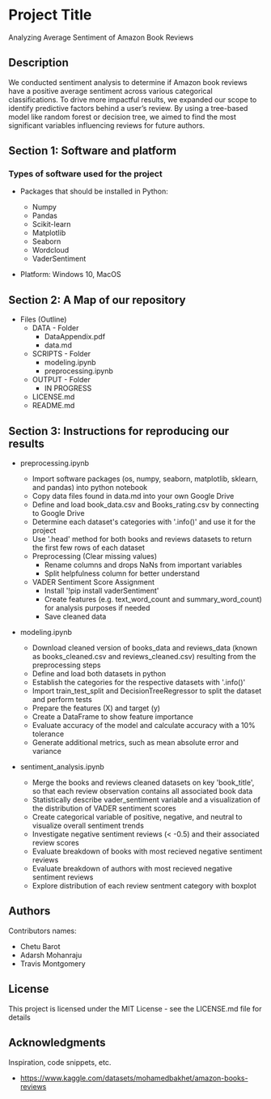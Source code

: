# Project Title

Analyzing Average Sentiment of Amazon Book Reviews


## Description

We conducted sentiment analysis to determine if Amazon book reviews have a positive average sentiment across various categorical classifications. To drive more impactful results, we expanded our scope to identify predictive factors behind a user’s review. By using a tree-based model like random forest or decision tree, we aimed to find the most significant variables influencing reviews for future authors.
## Section 1: Software and platform

### Types of software used for the project

* Packages that should be installed in Python:
  * Numpy
  * Pandas
  * Scikit-learn
  * Matplotlib
  * Seaborn
  * Wordcloud
  * VaderSentiment
  
* Platform: Windows 10, MacOS

## Section 2: A Map of our repository

* Files (Outline)
  * DATA - Folder
    * DataAppendix.pdf
    * data.md
  * SCRIPTS - Folder
    * modeling.ipynb
    * preprocessing.ipynb
  * OUTPUT - Folder
    * IN PROGRESS 
  * LICENSE.md
  * README.md

## Section 3: Instructions for reproducing our results

* preprocessing.ipynb
  * Import software packages (os, numpy, seaborn, matplotlib, sklearn, and pandas) into python notebook
  * Copy data files found in data.md into your own Google Drive 
  * Define and load book_data.csv and Books_rating.csv by connecting to Google Drive 
  * Determine each dataset's categories with '.info()' and use it for the project
  * Use '.head' method for both books and reviews datasets to return the first few rows of each dataset
  * Preprocessing (Clear missing values)
    * Rename columns and drops NaNs from important variables
    * Split helpfulness column for better understand
  * VADER Sentiment Score Assignment
    * Install '!pip install vaderSentiment' 
    * Create features (e.g. text_word_count and summary_word_count) for analysis purposes if needed
    * Save cleaned data
  
* modeling.ipynb
  * Download cleaned version of books_data and reviews_data (known as books_cleaned.csv and reviews_cleaned.csv) resulting from the preprocessing steps
  * Define and load both datasets in python
  * Establish the categories for the respective datasets with '.info()'
  * Import train_test_split and DecisionTreeRegressor to split the dataset and perform tests
  * Prepare the features (X) and target (y)
  * Create a DataFrame to show feature importance 
  * Evaluate accuracy of the model and calculate accuracy with a 10% tolerance
  * Generate additional metrics, such as mean absolute error and variance
 
* sentiment_analysis.ipynb
  * Merge the books and reviews cleaned datasets on key 'book_title', so that each review observation contains all associated book data
  * Statistically describe vader_sentiment variable and a visualization of the distribution of VADER sentiment scores
  * Create categorical variable of positive, negative, and neutral to visualize overall sentiment trends
  * Investigate negative sentiment reviews (< -0.5) and their associated review scores
  * Evaluate breakdown of books with most recieved negative sentiment reviews
  * Evaluate breakdown of authors with most recieved negative sentiment reviews
  * Explore distribution of each review sentment category with boxplot


## Authors

Contributors names:

* Chetu Barot 
* Adarsh Mohanraju
* Travis Montgomery


## License

This project is licensed under the MIT License - see the LICENSE.md file for details

## Acknowledgments

Inspiration, code snippets, etc.
* https://www.kaggle.com/datasets/mohamedbakhet/amazon-books-reviews
